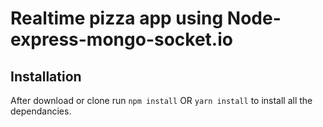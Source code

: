 # Realtime pizza app using Node-express-mongo-socket.io


## Installation 
After download or clone run `npm install` OR `yarn install` to install all the dependancies.

